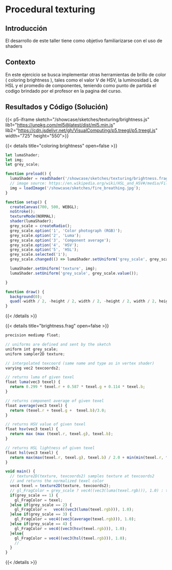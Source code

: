 # Procedural texturing

## Introducción 

El desarrollo de este taller tiene como objetivo familiarizarse con el uso de shaders 

## Contexto
En este ejercicio se busca implementar otras herramientas de brillo de color ( coloring brightness ), tales como el valor V de HSV, la luminosidad L de HSL y el promedio de componentes, teniendo como punto de partida el codigo brindado por el profesor en la pagina del curso.




## Resultados y Código (Solución)

{{< p5-iframe sketch="/showcase/sketches/texturing/brightness.js" lib1="https://unpkg.com/ml5@latest/dist/ml5.min.js" lib2="https://cdn.jsdelivr.net/gh/VisualComputing/p5.treegl/p5.treegl.js" width="725" height="550">}}


{{< details title="coloring brightness" open=false >}}
```js
let lumaShader;
let img;
let grey_scale;

function preload() {
  lumaShader = readShader('/showcase/sketches/texturing/brightness.frag', { varyings: Tree.texcoords2 });
  // image source: https://en.wikipedia.org/wiki/HSL_and_HSV#/media/File:Fire_breathing_2_Luc_Viatour.jpg
  img = loadImage('/showcase/sketches/fire_breathing.jpg');
}

function setup() {
  createCanvas(700, 500, WEBGL);
  noStroke();
  textureMode(NORMAL);
  shader(lumaShader);
  grey_scale = createRadio();
  grey_scale.option('1', 'Color photograph (RGB)');
  grey_scale.option('2', 'Luma');
  grey_scale.option('3', 'Component average');
  grey_scale.option('4', 'HSV');
  grey_scale.option('5', 'HSL');
  grey_scale.selected('1');
  grey_scale.changed(() => lumaShader.setUniform('grey_scale', grey_scale.value()));

  lumaShader.setUniform('texture', img);
  lumaShader.setUniform('grey_scale', grey_scale.value());

}

function draw() {
  background(0);
  quad(-width / 2, -height / 2, width / 2, -height / 2, width / 2, height / 2, -width / 2, height / 2);
}

```
{{< /details >}}

{{< details title="brightness.frag" open=false >}}
```js
precision mediump float;

// uniforms are defined and sent by the sketch
uniform int grey_scale;
uniform sampler2D texture;

// interpolated texcoord (same name and type as in vertex shader)
varying vec2 texcoords2;

// returns luma of given texel
float luma(vec3 texel) {
  return 0.299 * texel.r + 0.587 * texel.g + 0.114 * texel.b;
}

// returns component average of given texel
float average(vec3 texel) {
  return (texel.r + texel.g +  texel.b)/3.0;
}

// returns HSV value of given texel
float hsv(vec3 texel) {
  return max (max (texel.r, texel.g), texel.b);
}

// returns HSL lightness of given texel
float hsl(vec3 texel) {
  return max(max(texel.r, texel.g), texel.b) / 2.0 + min(min(texel.r, texel.g), texel.b) / 2.0;
}

void main() {
  // texture2D(texture, texcoords2) samples texture at texcoords2 
  // and returns the normalized texel color
  vec4 texel = texture2D(texture, texcoords2);
  // gl_FragColor = grey_scale ? vec4((vec3(luma(texel.rgb))), 1.0) : texel;
  if(grey_scale == 1) {
    gl_FragColor = texel;
  }else if(grey_scale == 2) {
    gl_FragColor =   vec4((vec3(luma(texel.rgb))), 1.0);
  }else if(grey_scale == 3) {
    gl_FragColor = vec4((vec3(average(texel.rgb))), 1.0);
  }else if(grey_scale == 4) {
    gl_FragColor = vec4((vec3(hsv(texel.rgb))), 1.0);
  }else{
    gl_FragColor = vec4((vec3(hsl(texel.rgb))), 1.0);
    //
  }
}
```
{{< /details >}}